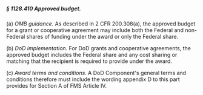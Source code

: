 ##### § 1128.410 Approved budget. #####

(a) *OMB guidance.* As described in 2 CFR 200.308(a), the approved budget for a grant or cooperative agreement may include both the Federal and non-Federal shares of funding under the award or only the Federal share.

(b) *DoD implementation.* For DoD grants and cooperative agreements, the approved budget includes the Federal share and any cost sharing or matching that the recipient is required to provide under the award.

(c) *Award terms and conditions.* A DoD Component's general terms and conditions therefore must include the wording appendix D to this part provides for Section A of FMS Article IV.